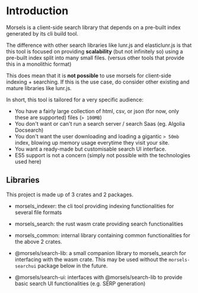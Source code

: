 # Introduction

Morsels is a client-side search library that depends on a pre-built index generated by its cli build tool.

The difference with other search libraries like lunr.js and elasticlunr.js is that this tool is focused on providing **scalability** (but not infinitely so) using a pre-built index split into many small files. (versus other tools that provide this in a monolithic format)

This does mean that it is **not possible** to use morsels for client-side indexing + searching. If this is the use case, do consider other existing and mature libraries like lunr.js.

In short, this tool is tailored for a very specific audience:
- You have a fairly large collection of html, csv, or json (for now, only these are supported) files (`> 100MB`)
- You don't want or can't run a search server / search Saas (eg. Algolia Docsearch)
- You don't want the user downloading and loading a gigantic `> 50mb` index, blowing up memory usage everytime they visit your site.
- You want a ready-made but customisable search UI interface.
- ES5 support is not a concern (simply not possible with the technologies used here)

## Libraries

This project is made up of 3 crates and 2 packages.

- morsels_indexer: the cli tool providing indexing functionalities for several file formats
- morsels_search: the rust wasm crate providing search functionalities
- morsels_common: internal library containing common functionalities for the above 2 crates.

- @morsels/search-lib: a small companion library to morsels_search for interfacing with the wasm crate. This may be used without the `morsels-searchui` package below in the future.
- @morsels/search-ui: interfaces with @morsels/search-lib to provide basic search UI functionalities (e.g. SERP generation)
